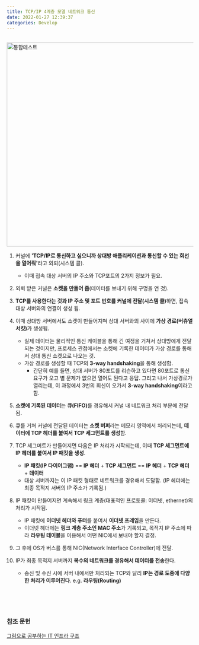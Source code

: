 ```yaml
---
title: TCP/IP 4계층 모델 네트워크 통신
date: 2022-01-27 12:39:37
categories: Develop
---
```


<br>

<img alt="통합테스트" height="550" src="images/네트워크.png" width="1000"/>

<br>

1. 커널에 <b>'TCP/IP로 통신하고 싶으니까 상대방 애플리케이션과 통신할 수 있는 회선을 열어줘'</b>라고 외뢰(시스템 콜).
   - 이때 접속 대상 서버의 IP 주소와 TCP포트의 2가지 정보가 필요.

2. 외뢰 받은 커널은 <b>소켓을 만들어 줌</b>(데이터를 보내기 위해 구멍을 연 것).

3. <b>TCP를 사용한다는 것과 IP 주소 및 포트 번호를 커널에 전달(시스템 콜)</b>하면, 접속 대상 서버와의 연결이 생성 됨.

4. 이때 상대방 서버에서도 소켓이 만들어지며 상대 서버와의 사이에 <b>가상 경로(버츄얼 서킷)</b>가 생성됨.
   - 실제 데이터는 물리적인 통신 케이블을 통해 긴 여정을 거쳐서 상대방에게 전달되는 것이지만, 프로세스 관점에서는 소켓에 기록한 데이터가 가상 경로를 통해서 상대 통신 소켓으로 나오는 것.
   - 가상 경로를 생성할 때 TCP의 <b>3-way handshaking</b>을 통해 생성함.
      - 간단히 예를 들면, 상대 서버가 80포트를 리슨하고 있다면 80포트로 통신 요구가 오고 별 문제가 없으면 열어도 된다고 응답. 그리고 나서 가상경로가 열리는데, 이 과정에서 3번의 회신이 오가서 <b>3-way handshaking</b>이라고 함.

5. <b>소켓에 기록된 데이터</b>는 <b>큐(FIFO)</b>를 경유해서 커널 내 네트워크 처리 부분에 전달됨. 

6. 큐를 거쳐 커널에 전달된 데이터는 <b>소켓 버퍼</b>라는 메모리 영역에서 처리되는데, <b>데이터에 TCP 헤더를 붙여서 TCP 세그먼트를 생성</b>함.  

7. TCP 세그머트가 만들어지면 다음은 IP 처리가 시작되는데, 이때 <b>TCP 세그먼트에 IP 헤더를 붙여서 IP 패킷을 생성</b>.
   - <b>IP 패킷(IP 다이어그램)</b>  ==  <b>IP 헤더</b> + <b>TCP 세그먼트</b> == <b>IP 헤더</b> + <b>TCP 헤더</b> + <b>데이터</b>
   - 대상 서버까지는 이 IP 패킷 형태로 네트워크를 경유해서 도달함. (IP 헤더에는 최종 목적지 서버의 IP 주소가 기록됨.)
   
8. IP 패킷이 만들어지면 계속해서 링크 계층(대표적인 프로토콜: 이더넷, ethernet)의 처리가 시작됨. 
   - IP 패킷에 <b>이더넷 헤더와 푸터</b>를 붙여서 <b>이더넷 프레임</b>을 만든다. 
   - 이더넷 헤더에는 <b>링크 계층 주소인 MAC 주소</b>가 기록되고, 목적지 IP 주소에 따라 <b>라우팅 테이블</b>을 이용해서 어떤 NIC에서 보내야 할지 결정.

9. 그 후에 OS가 버스를 통해 NIC(Network Interface Controller)에 전달.

10. IP가 최종 목적지 서버까지 <b>복수의 네트워크를 경유해서 데이터를 전송</b>한다.
    - 송신 및 수신 시에 서버 내에서만 처리되는 TCP와 달리 <b>IP는 경로 도중에 다양한 처리가 이루어진다</b>. e.g. <b>라우팅(Routing)</b>
   
<br>
<br>
<br>

### 참조 문헌
[그림으로 공부하는 IT 인프라 구조](http://www.kyobobook.co.kr/product/detailViewKor.laf?mallGb=KOR&ejkGb=KOR&barcode=9791185890265)

<br>
<br>
